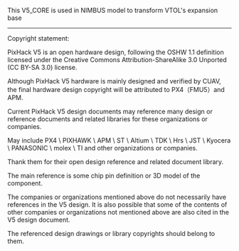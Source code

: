 This V5_CORE is used in NIMBUS model to transform VTOL's expansion base


-------------------------------------------------- ------

Copyright statement:

PixHack V5 is an open hardware design, following the OSHW 1.1 definition licensed under the Creative Commons Attribution-ShareAlike 3.0 Unported (CC BY-SA 3.0) license.

Although PixHack V5 hardware is mainly designed and verified by CUAV, the final hardware design copyright will be attributed to PX4（FMU5）and APM.

Current PixHack V5 design documents may reference many design or reference documents and related libraries for these organizations or companies.

May include PX4 \ PIXHAWK \ APM \ ST \ Altium \ TDK \ Hrs \ JST \ Kyocera \ PANASONIC \ molex \ TI and other organizations or companies.

Thank them for their open design reference and related document library.

The main reference is some chip pin definition or 3D model of the component.

The companies or organizations mentioned above do not necessarily have references in the V5 design. It is also possible that some of the contents of other companies or organizations not mentioned above are also cited in the V5 design document.

The referenced design drawings or library copyrights should belong to them.


